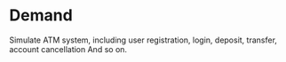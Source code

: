 # Demand

Simulate ATM system, including user registration, login, deposit, transfer, account cancellation And so on.